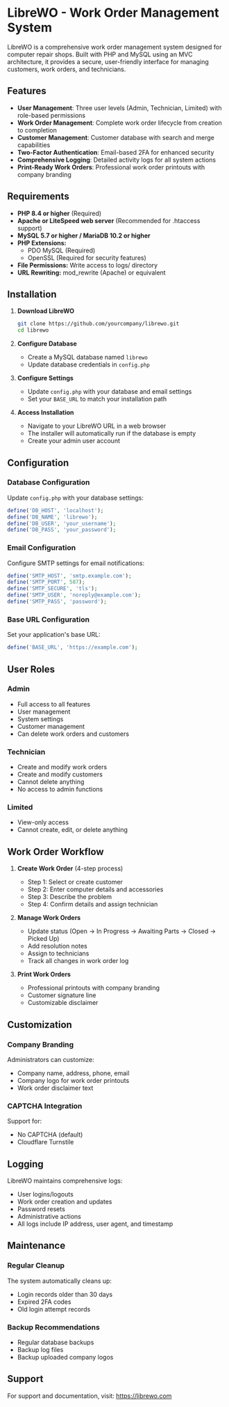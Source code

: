 # LibreWO - Work Order Management System

LibreWO is a comprehensive work order management system designed for computer repair shops. Built with PHP and MySQL using an MVC architecture, it provides a secure, user-friendly interface for managing customers, work orders, and technicians.

## Features

- **User Management**: Three user levels (Admin, Technician, Limited) with role-based permissions
- **Work Order Management**: Complete work order lifecycle from creation to completion
- **Customer Management**: Customer database with search and merge capabilities
- **Two-Factor Authentication**: Email-based 2FA for enhanced security
- **Comprehensive Logging**: Detailed activity logs for all system actions
- **Print-Ready Work Orders**: Professional work order printouts with company branding

## Requirements

- **PHP 8.4 or higher** (Required)
- **Apache or LiteSpeed web server** (Recommended for .htaccess support)
- **MySQL 5.7 or higher / MariaDB 10.2 or higher**
- **PHP Extensions:**
  - PDO MySQL (Required)
  - OpenSSL (Required for security features)
- **File Permissions:** Write access to logs/ directory
- **URL Rewriting:** mod_rewrite (Apache) or equivalent

## Installation

1. **Download LibreWO**
   ```bash
   git clone https://github.com/yourcompany/librewo.git
   cd librewo
   ```

2. **Configure Database**
   - Create a MySQL database named `librewo`
   - Update database credentials in `config.php`

3. **Configure Settings**
   - Update `config.php` with your database and email settings
   - Set your `BASE_URL` to match your installation path

6. **Access Installation**
   - Navigate to your LibreWO URL in a web browser
   - The installer will automatically run if the database is empty
   - Create your admin user account

## Configuration

### Database Configuration
Update `config.php` with your database settings:
```php
define('DB_HOST', 'localhost');
define('DB_NAME', 'librewo');
define('DB_USER', 'your_username');
define('DB_PASS', 'your_password');
```

### Email Configuration
Configure SMTP settings for email notifications:
```php
define('SMTP_HOST', 'smtp.example.com');
define('SMTP_PORT', 587);
define('SMTP_SECURE', 'tls');
define('SMTP_USER', 'noreply@example.com');
define('SMTP_PASS', 'password');
```

### Base URL Configuration
Set your application's base URL:
```php
define('BASE_URL', 'https://example.com');
```

## User Roles

### Admin
- Full access to all features
- User management
- System settings
- Customer management
- Can delete work orders and customers

### Technician
- Create and modify work orders
- Create and modify customers
- Cannot delete anything
- No access to admin functions

### Limited
- View-only access
- Cannot create, edit, or delete anything

## Work Order Workflow

1. **Create Work Order** (4-step process)
   - Step 1: Select or create customer
   - Step 2: Enter computer details and accessories
   - Step 3: Describe the problem
   - Step 4: Confirm details and assign technician

2. **Manage Work Orders**
   - Update status (Open → In Progress → Awaiting Parts → Closed → Picked Up)
   - Add resolution notes
   - Assign to technicians
   - Track all changes in work order log

3. **Print Work Orders**
   - Professional printouts with company branding
   - Customer signature line
   - Customizable disclaimer


## Customization

### Company Branding
Administrators can customize:
- Company name, address, phone, email
- Company logo for work order printouts
- Work order disclaimer text

### CAPTCHA Integration
Support for:
- No CAPTCHA (default)
- Cloudflare Turnstile

## Logging

LibreWO maintains comprehensive logs:
- User logins/logouts
- Work order creation and updates
- Password resets
- Administrative actions
- All logs include IP address, user agent, and timestamp

## Maintenance

### Regular Cleanup
The system automatically cleans up:
- Login records older than 30 days
- Expired 2FA codes
- Old login attempt records

### Backup Recommendations
- Regular database backups
- Backup log files
- Backup uploaded company logos

## Support

For support and documentation, visit: https://librewo.com